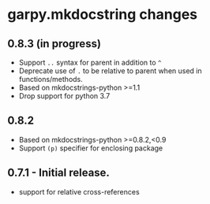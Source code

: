 # garpy.mkdocstring changes

## 0.8.3 (in progress)
- Support `..` syntax for parent in addition to `^`
- Deprecate use of `.` to be relative to parent when used in functions/methods.
- Based on mkdocstrings-python >=1.1
- Drop support for python 3.7

## 0.8.2
- Based on mkdocstrings-python >=0.8.2,<0.9
- Support `(p)` specifier for enclosing package

## 0.7.1 - Initial release.

* support for relative cross-references

